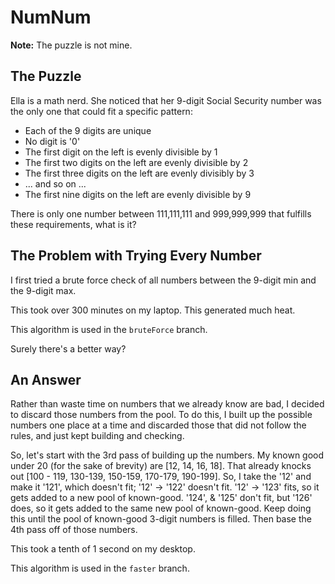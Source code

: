 # NumNum
__Note:__ The puzzle is not mine.
## The Puzzle
Ella is a math nerd. She noticed that her 9-digit Social Security number was the only one that could fit a specific pattern:
* Each of the 9 digits are unique
* No digit is '0'
* The first digit on the left is evenly divisible by 1
* The first two digits on the left are evenly divisible by 2
* The first three digits on the left are evenly divisibly by 3
* ... and so on ...
* The first nine digits on the left are evenly divisible by 9

There is only one number between 111,111,111 and 999,999,999 that fulfills these requirements, what is it?

## The Problem with Trying Every Number

I first tried a brute force check of all numbers between the 9-digit min and the 9-digit max.

This took over 300 minutes on my laptop. This generated much heat.

This algorithm is used in the `bruteForce` branch.

Surely there's a better way?

## An Answer
Rather than waste time on numbers that we already know are bad, I decided to discard those numbers from the pool. To do this, I built up the possible numbers one place at a time and discarded those that did not follow the rules, and just kept building and checking.

So, let's start with the 3rd pass of building up the numbers. My known good under 20 (for the sake of brevity) are [12, 14, 16, 18]. That already knocks out [100 - 119, 130-139, 150-159, 170-179, 190-199]. So, I take the '12' and make it '121', which doesn't fit; '12' -> '122' doesn't fit. '12' -> '123' fits, so it gets added to a new pool of known-good. '124', & '125' don't fit, but '126' does, so it gets added to the same new pool of known-good. Keep doing this until the pool of known-good 3-digit numbers is filled. Then base the 4th pass off of those numbers.

This took a tenth of 1 second on my desktop.

This algorithm is used in the `faster` branch.
